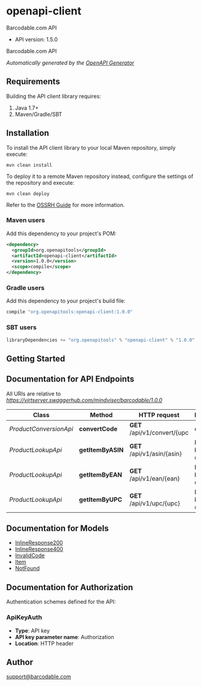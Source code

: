 # openapi-client

Barcodable.com API
- API version: 1.5.0

Barcodable.com API


*Automatically generated by the [OpenAPI Generator](https://openapi-generator.tech)*

## Requirements

Building the API client library requires:
1. Java 1.7+
2. Maven/Gradle/SBT

## Installation

To install the API client library to your local Maven repository, simply execute:

```shell
mvn clean install
```

To deploy it to a remote Maven repository instead, configure the settings of the repository and execute:

```shell
mvn clean deploy
```

Refer to the [OSSRH Guide](http://central.sonatype.org/pages/ossrh-guide.html) for more information.

### Maven users

Add this dependency to your project's POM:

```xml
<dependency>
  <groupId>org.openapitools</groupId>
  <artifactId>openapi-client</artifactId>
  <version>1.0.0</version>
  <scope>compile</scope>
</dependency>
```

### Gradle users

Add this dependency to your project's build file:

```groovy
compile "org.openapitools:openapi-client:1.0.0"
```

### SBT users

```scala
libraryDependencies += "org.openapitools" % "openapi-client" % "1.0.0"
```

## Getting Started

## Documentation for API Endpoints

All URIs are relative to *https://virtserver.swaggerhub.com/mindviser/barcodable/1.0.0*

Class | Method | HTTP request | Description
------------ | ------------- | ------------- | -------------
*ProductConversionApi* | **convertCode** | **GET** /api/v1/convert/{upc | ean | asin} | Convert between UPC, EAN, and ASIN product codes.
*ProductLookupApi* | **getItemByASIN** | **GET** /api/v1/asin/{asin} | Find item by asin code
*ProductLookupApi* | **getItemByEAN** | **GET** /api/v1/ean/{ean} | Find item by UPC code
*ProductLookupApi* | **getItemByUPC** | **GET** /api/v1/upc/{upc} | Find item by UPC code


## Documentation for Models

 - [InlineResponse200](InlineResponse200.md)
 - [InlineResponse400](InlineResponse400.md)
 - [InvalidCode](InvalidCode.md)
 - [Item](Item.md)
 - [NotFound](NotFound.md)


## Documentation for Authorization

Authentication schemes defined for the API:
### ApiKeyAuth

- **Type**: API key
- **API key parameter name**: Authorization
- **Location**: HTTP header


## Author

support@barcodable.com
